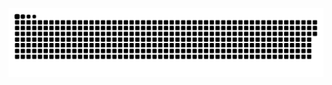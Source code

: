 ![](https://raw.githubusercontent.com/phineas-freak/snake/output/github-contribution-grid-snake-dark.svg)

